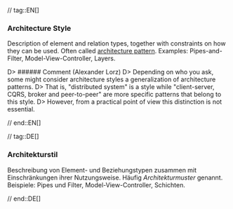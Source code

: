 // tag::EN[]
### Architecture Style

Description of element and relation types, together with constraints on how they can be used.
Often called [architecture pattern](#term-architecture-pattern).
Examples: Pipes-and-Filter, Model-View-Controller, Layers.

D> ###### Comment (Alexander Lorz)
D> Depending on who you ask, some might consider architecture styles a generalization of architecture patterns.
D> That is, "distributed system" is a style while "client-server, CQRS, broker and peer-to-peer" are more specific patterns that belong to this style.
D> However, from a practical point of view this distinction is not essential.


// end::EN[]

// tag::DE[]
### Architekturstil

Beschreibung von Element- und Beziehungstypen zusammen mit
Einschränkungen ihrer Nutzungsweise. Häufig
*Architekturmuster* genannt. Beispiele: Pipes und Filter,
Model-View-Controller, Schichten.


// end::DE[]

